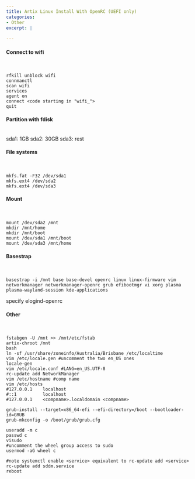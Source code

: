 ```yaml
---
title: Artix Linux Install With OpenRC (UEFI only)
categories:
- Other
excerpt: |
  
---
```


#### Connect to wifi
<br>

```
rfkill unblock wifi
connmanctl
scan wifi
services 
agent on
connect <code starting in "wifi_">
quit
```

#### Partition with fdisk
<br>
sda1: 1GB
sda2: 30GB
sda3: rest

#### File systems
<br>

```
mkfs.fat -F32 /dev/sda1
mkfs.ext4 /dev/sda2
mkfs.ext4 /dev/sda3
```

#### Mount
<br>

```
mount /dev/sda2 /mnt
mkdir /mnt/home
mkdir /mnt/boot
mount /dev/sda1 /mnt/boot
mount /dev/sda3 /mnt/home
```

#### Basestrap
<br>

```
basestrap -i /mnt base base-devel openrc linux linux-firmware vim networkmanager networkmanager-openrc grub efibootmgr vi xorg plasma plasma-wayland-session kde-applications
```
specify elogind-openrc

#### Other
<br>

```
fstabgen -U /mnt >> /mnt/etc/fstab
artix-chroot /mnt
bash
ln -sf /usr/share/zoneinfo/Australia/Brisbane /etc/localtime
vim /etc/locale.gen #uncomment the two en_US ones
locale-gen
vim /etc/locale.conf #LANG=en_US.UTF-8
rc-update add NetworkManager
vim /etc/hostname #comp name
vim /etc/hosts
#127.0.0.1    localhost
#::1          localhost
#127.0.0.1    <compname>.localdomain <compname>

grub-install --target=x86_64-efi --efi-directory=/boot --bootloader-id=GRUB
grub-mkconfig -o /boot/grub/grub.cfg

useradd -m c
passwd c
visudo 
#uncomment the wheel group access to sudo
usermod -aG wheel c

#note systemctl enable <service> equivalent to rc-update add <service>
rc-update add sddm.service
reboot
```
